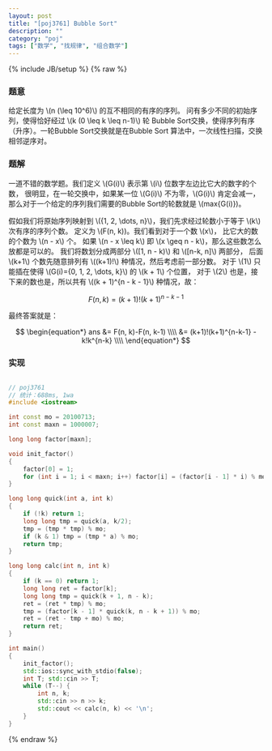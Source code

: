 ```yaml
---
layout: post
title: "[poj3761] Bubble Sort"
description: ""
category: "poj"
tags: ["数学", "找规律", "组合数学"]
---
```

{% include JB/setup %}
{% raw %}

### 题意

给定长度为 \\(n (\leq 10^6)\\) 的互不相同的有序的序列。
问有多少不同的初始序列，使得恰好经过 \\(k (0 \leq k \leq n-1)\\) 轮
Bubble Sort交换，使得序列有序（升序）。一轮Bubble Sort交换就是在Bubble Sort
算法中，一次线性扫描，交换相邻逆序对。

### 题解

一道不错的数学题。我们定义 \\(G(i)\\) 表示第 \\(i\\) 位数字左边比它大的数字的个数，
很明显，在一轮交换中，如果某一位 \\(G(i)\\) 不为零，\\(G(i)\\) 肯定会减一，
那么对于一个给定的序列我们需要的Bubble Sort的轮数就是 \\(max{G(i)})。

假如我们将原始序列映射到 \\({1, 2, \dots, n}\\)，我们先求经过轮数小于等于 \\(k\\) 次有序的序列个数。
定义为 \\(F(n, k))。我们看到对于一个数 \\(x\\)， 比它大的数的个数为 \\(n - x\\) 个。
如果 \\(n - x \leq k\\) 即 \\(x \geq n - k\\)，那么这些数怎么放都是可以的。
我们将数划分成两部分 \\([1, n - k)\\) 和 \\([n-k, n]\\) 两部分，
后面 \\(k+1\\) 个数先随意排列有 \\((k+1)!\\) 种情况，然后考虑前一部分数。
对于 \\(1\\) 只能插在使得 \\(G(i)={0, 1, 2, \dots, k}\\) 的 \\(k + 1\\) 个位置，
对于 \\(2\\) 也是，接下来的数也是，所以共有 \\((k + 1)^{n - k - 1}\\) 种情况，故：

$$ \begin{equation*} F(n, k)=(k+1)!(k+1)^{n-k-1} \end{equation*} $$

最终答案就是：

$$ \begin{equation*}
	ans &= F(n, k)-F(n, k-1) \\\\
		&= (k+1)!(k+1)^{n-k-1} - k!k^{n-k} \\\\
\end{equation*} $$

### 实现

```cpp

// poj3761
// 统计：688ms, 1wa
#include <iostream>

int const mo = 20100713;
int const maxn = 1000007;

long long factor[maxn];

void init_factor()
{
	factor[0] = 1;
	for (int i = 1; i < maxn; i++) factor[i] = (factor[i - 1] * i) % mo;
}

long long quick(int a, int k)
{
	if (!k) return 1;
	long long tmp = quick(a, k/2);
	tmp = (tmp * tmp) % mo;
	if (k & 1) tmp = (tmp * a) % mo;
	return tmp;
}

long long calc(int n, int k)
{
	if (k == 0) return 1;
	long long ret = factor[k];
	long long tmp = quick(k + 1, n - k);
	ret = (ret * tmp) % mo;
	tmp = (factor[k - 1] * quick(k, n - k + 1)) % mo;
	ret = (ret - tmp + mo) % mo;
	return ret;
}

int main()
{
	init_factor();
	std::ios::sync_with_stdio(false);
	int T; std::cin >> T;
	while (T--) {
		int n, k;
		std::cin >> n >> k;
		std::cout << calc(n, k) << '\n';
	}
}

```

{% endraw %}

